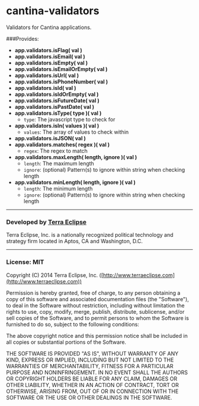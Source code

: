 cantina-validators
==================

Validators for Cantina applications.

###Provides:

- **app.validators.isFlag( val )**
- **app.validators.isEmail( val )**
- **app.validators.isEmpty( val )**
- **app.validators.isEmailOrEmpty( val )**
- **app.validators.isUrl( val )**
- **app.validators.isPhoneNumber( val )**
- **app.validators.isId( val )**
- **app.validators.isIdOrEmpty( val )**
- **app.validators.isFutureDate( val )**
- **app.validators.isPastDate( val )**
- **app.validators.isType( type )( val )**
  - `type`: The javascript type to check for
- **app.validators.isIn( values )( val )**
  - `values`: The array of values to check within
- **app.validators.isJSON( val )**
- **app.validators.matches( regex )( val )**
  - `regex`: The regex to match
- **app.validators.maxLength( length, ignore )( val )**
  - `length`: The maximum length
  - `ignore`: (optional) Pattern(s) to ignore within string when checking length
- **app.validators.minLength( length, ignore )( val )**
  - `length`: The minimum length
  - `ignore`: (optional) Pattern(s) to ignore within string when checking length


- - -

### Developed by [Terra Eclipse](http://www.terraeclipse.com)
Terra Eclipse, Inc. is a nationally recognized political technology and
strategy firm located in Aptos, CA and Washington, D.C.

- - -

### License: MIT
Copyright (C) 2014 Terra Eclipse, Inc. ([http://www.terraeclipse.com](http://www.terraeclipse.com))

Permission is hereby granted, free of charge, to any person obtaining a copy
of this software and associated documentation files (the &quot;Software&quot;), to deal
in the Software without restriction, including without limitation the rights
to use, copy, modify, merge, publish, distribute, sublicense, and/or sell
copies of the Software, and to permit persons to whom the Software is furnished
to do so, subject to the following conditions:

The above copyright notice and this permission notice shall be included in
all copies or substantial portions of the Software.

THE SOFTWARE IS PROVIDED &quot;AS IS&quot;, WITHOUT WARRANTY OF ANY KIND, EXPRESS OR
IMPLIED, INCLUDING BUT NOT LIMITED TO THE WARRANTIES OF MERCHANTABILITY,
FITNESS FOR A PARTICULAR PURPOSE AND NONINFRINGEMENT. IN NO EVENT SHALL THE
AUTHORS OR COPYRIGHT HOLDERS BE LIABLE FOR ANY CLAIM, DAMAGES OR OTHER
LIABILITY, WHETHER IN AN ACTION OF CONTRACT, TORT OR OTHERWISE, ARISING FROM,
OUT OF OR IN CONNECTION WITH THE SOFTWARE OR THE USE OR OTHER DEALINGS IN THE
SOFTWARE.